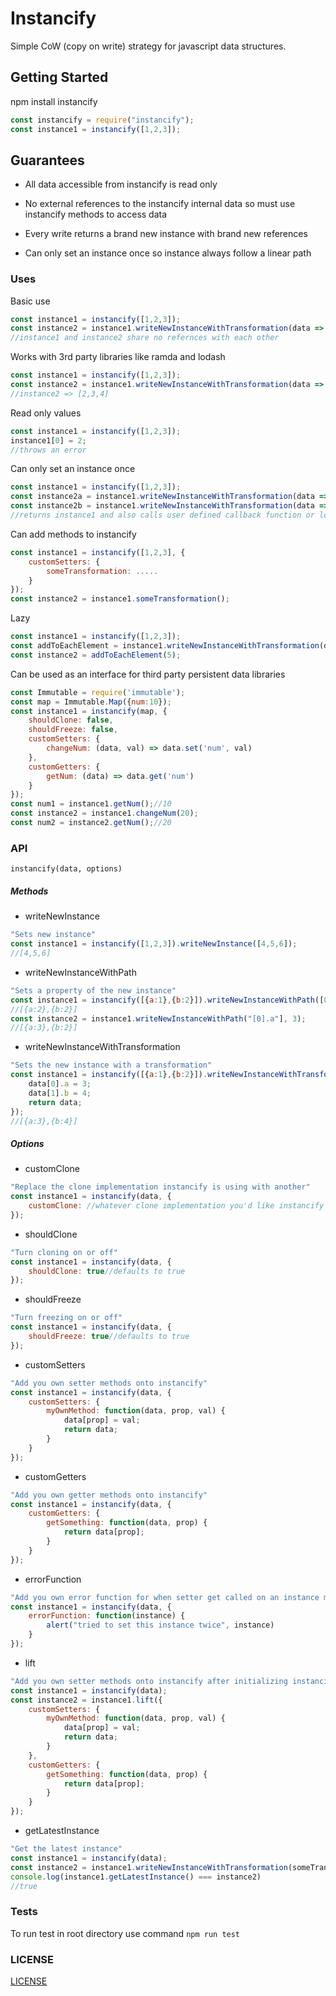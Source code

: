 # Instancify

Simple CoW (copy on write) strategy for javascript data structures.

## Getting Started
npm install instancify
```javascript
const instancify = require("instancify");
const instance1 = instancify([1,2,3]);
```

## Guarantees
- All data accessible from instancify is read only

- No external references to the instancify internal data so must use instancify methods to access data

- Every write returns a brand new instance with brand new references

- Can only set an instance once so instance always follow a linear path

### Uses
Basic use
```javascript
const instance1 = instancify([1,2,3]);
const instance2 = instance1.writeNewInstanceWithTransformation(data => data.map(val => val + 1));
//instance1 and instance2 share no refernces with each other
```
Works with 3rd party libraries like ramda and lodash
```javascript
const instance1 = instancify([1,2,3]);
const instance2 = instance1.writeNewInstanceWithTransformation(data => R.pipe(R.map(val => val + 1))(data));
//instance2 => [2,3,4]
```
Read only values
```javascript
const instance1 = instancify([1,2,3]);
instance1[0] = 2;
//throws an error
```
Can only set an instance once
```javascript
const instance1 = instancify([1,2,3]);
const instance2a = instance1.writeNewInstanceWithTransformation(data => data.map(val => val + 1));
const instance2b = instance1.writeNewInstanceWithTransformation(data => data.map(val => val + 2));
//returns instance1 and also calls user defined callback function or logs a warning    
```
Can add methods to instancify
```javascript
const instance1 = instancify([1,2,3], {
    customSetters: {
        someTransformation: .....
    }
});
const instance2 = instance1.someTransformation();
```
Lazy
```javascript
const instance1 = instancify([1,2,3]);
const addToEachElement = instance1.writeNewInstanceWithTransformation(data => num => data.map(val => val + num);
const instance2 = addToEachElement(5);
```

Can be used as an interface for third party persistent data libraries
```javascript
const Immutable = require('immutable');
const map = Immutable.Map({num:10});
const instance1 = instancify(map, {
    shouldClone: false,
    shouldFreeze: false,
    customSetters: {
        changeNum: (data, val) => data.set('num', val)
    },
    customGetters: {
        getNum: (data) => data.get('num')
    }
});
const num1 = instance1.getNum();//10
const instance2 = instance1.changeNum(20);
const num2 = instance2.getNum();//20
```

### API

`instancify(data, options)`

##### Methods

- writeNewInstance
```javascript
"Sets new instance"
const instance1 = instancify([1,2,3]).writeNewInstance([4,5,6]);
//[4,5,6]
```
- writeNewInstanceWithPath
```javascript
"Sets a property of the new instance"
const instance1 = instancify([{a:1},{b:2}]).writeNewInstanceWithPath([0, "a"], 2);
//[{a:2},{b:2}]
const instance2 = instance1.writeNewInstanceWithPath("[0].a"], 3);
//[{a:3},{b:2}]
```
- writeNewInstanceWithTransformation
```javascript
"Sets the new instance with a transformation"
const instance1 = instancify([{a:1},{b:2}]).writeNewInstanceWithTransformation(function(data) {
    data[0].a = 3;
    data[1].b = 4;
    return data;
});
//[{a:3},{b:4}]
```

##### Options

- customClone
```javascript
"Replace the clone implementation instancify is using with another"
const instance1 = instancify(data, {
    customClone: //whatever clone implementation you'd like instancify to use
});
```
- shouldClone
```javascript
"Turn cloning on or off"
const instance1 = instancify(data, {
    shouldClone: true//defaults to true
});
```
- shouldFreeze
```javascript
"Turn freezing on or off"
const instance1 = instancify(data, {
    shouldFreeze: true//defaults to true
});
```
- customSetters
```javascript
"Add you own setter methods onto instancify"
const instance1 = instancify(data, {
    customSetters: {
        myOwnMethod: function(data, prop, val) {
            data[prop] = val;
            return data;
        }
    }
});
```
- customGetters
```javascript
"Add you own getter methods onto instancify"
const instance1 = instancify(data, {
    customGetters: {
        getSomething: function(data, prop) {
            return data[prop];
        }
    }
});
```
- errorFunction
```javascript
"Add you own error function for when setter get called on an instance more than once"
const instance1 = instancify(data, {
    errorFunction: function(instance) {
        alert("tried to set this instance twice", instance)
    }
});
```
- lift
```javascript
"Add you own setter methods onto instancify after initializing instancify"
const instance1 = instancify(data);
const instance2 = instance1.lift({
    customSetters: {
        myOwnMethod: function(data, prop, val) {
            data[prop] = val;
            return data;
        }
    },
    customGetters: {
        getSomething: function(data, prop) {
            return data[prop];
        }
    }
});
```

- getLatestInstance
```javascript
"Get the latest instance"
const instance1 = instancify(data);
const instance2 = instance1.writeNewInstanceWithTransformation(someTransformFunction);
console.log(instance1.getLatestInstance() === instance2)
//true
```

### Tests
To run test in root directory use command
`npm run test`


### LICENSE
[LICENSE][18d35b37]

  [18d35b37]: https://github.com/tremaynerod/instancify/blob/master/LICENSE "LICENSE"
